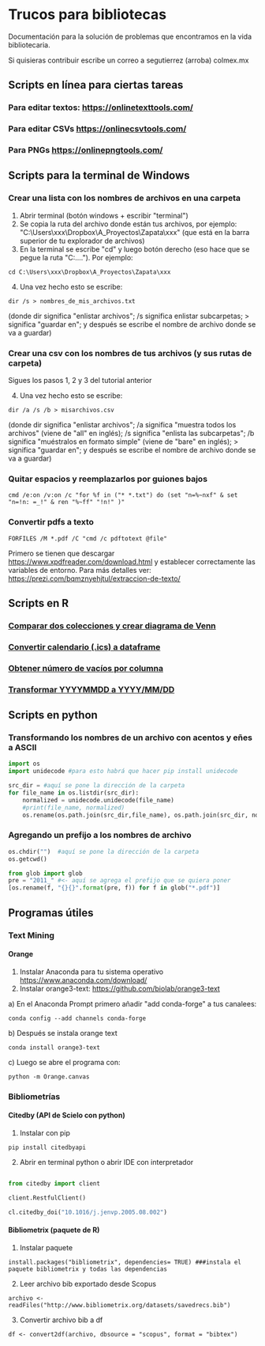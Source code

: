 # Trucos para bibliotecas
Documentación para la solución de problemas que encontramos en la vida bibliotecaria.

Si quisieras contribuir escribe un correo a segutierrez (arroba) colmex.mx

## Scripts en línea para ciertas tareas

### Para editar textos: https://onlinetexttools.com/

### Para editar CSVs https://onlinecsvtools.com/

### Para PNGs https://onlinepngtools.com/


## Scripts para la terminal de Windows

### Crear una lista con los nombres de archivos en una carpeta

1. Abrir terminal (botón windows + escribir "terminal")
2. Se copia la ruta del archivo donde están tus archivos, por ejemplo: "C:\Users\xxx\Dropbox\A_Proyectos\Zapata\xxx" (que está en la barra superior de tu explorador de archivos)
3. En la terminal se escribe "cd" y luego botón derecho (eso hace que se pegue la ruta "C:\...."). Por ejemplo: 
```winbatch
cd C:\Users\xxx\Dropbox\A_Proyectos\Zapata\xxx
```
4. Una vez hecho esto se escribe:
```winbatch
dir /s > nombres_de_mis_archivos.txt
```
(donde dir significa "enlistar archivos"; /s significa enlistar subcarpetas; > significa "guardar en"; y después se escribe el nombre de archivo donde se va a guardar)

### Crear una csv con los nombres de tus archivos (y sus rutas de carpeta)

Sigues los pasos 1, 2 y 3 del tutorial anterior

4. Una vez hecho esto se escribe:
```winbatch
dir /a /s /b > misarchivos.csv
```

(donde dir significa "enlistar archivos"; /a significa "muestra todos los archivos" (viene de "all" en inglés); /s significa "enlista las subcarpetas"; /b significa "muéstralos en formato simple" (viene de "bare" en inglés); > significa "guardar en"; y después se escribe el nombre de archivo donde se va a guardar)


### Quitar espacios y reemplazarlos por guiones bajos
```winbatch
cmd /e:on /v:on /c "for %f in ("* *.txt") do (set "n=%~nxf" & set "n=!n: =_!" & ren "%~ff" "!n!" )" 
```

### Convertir pdfs a texto
```winbatch
FORFILES /M *.pdf /C "cmd /c pdftotext @file" 
```
Primero se tienen que descargar https://www.xpdfreader.com/download.html y establecer correctamente las variables de entorno. Para más detalles ver: https://prezi.com/bqmznyehjtul/extraccion-de-texto/

## Scripts en R

### [Comparar dos colecciones y crear diagrama de Venn](https://github.com/ColmexBDCV/tricks_for_librarians/blob/master/RCode/CompareCollectionsData.R)

### [Convertir calendario (.ics) a dataframe](https://github.com/ColmexBDCV/tricks_for_librarians/blob/master/RCode/ICStoDataFrame.R)

### [Obtener número de vacíos por columna](https://github.com/ColmexBDCV/tricks_for_librarians/blob/master/RCode/obtener_numerodevacios_porcolumna.R)

### [Transformar YYYYMMDD a YYYY/MM/DD](https://github.com/ColmexBDCV/tricks_for_librarians/blob/master/RCode/from_string2date.R)

## Scripts en python

### Transformando los nombres de un archivo con acentos y eñes a ASCII

```python
import os
import unidecode #para esto habrá que hacer pip install unidecode

src_dir = #aquí se pone la dirección de la carpeta
for file_name in os.listdir(src_dir): 
    normalized = unidecode.unidecode(file_name)
    #print(file_name, normalized)
    os.rename(os.path.join(src_dir,file_name), os.path.join(src_dir, normalized))
```

### Agregando un prefijo a los nombres de archivo
```python
os.chdir("")  #aquí se pone la dirección de la carpeta
os.getcwd()

from glob import glob
pre = "2011_" #<- aquí se agrega el prefijo que se quiera poner
[os.rename(f, "{}{}".format(pre, f)) for f in glob("*.pdf")]
```

## Programas útiles

### Text Mining

#### Orange

1. Instalar Anaconda para tu sistema operativo https://www.anaconda.com/download/
2. Instalar orange3-text: https://github.com/biolab/orange3-text


a) En el Anaconda Prompt primero añadir "add conda-forge" a tus canalees:

    conda config --add channels conda-forge

b) Después se instala orange text

    conda install orange3-text

c) Luego se abre el programa con:

    python -m Orange.canvas
   
### Bibliometrías 

#### Citedby (API de Scielo con python)


1. Instalar con pip

```pip install citedbyapi```


2. Abrir en terminal python o abrir IDE con interpretador

```python

from citedby import client

client.RestfulClient()

cl.citedby_doi("10.1016/j.jenvp.2005.08.002")

```

#### Bibliometrix (paquete de R)

1. Instalar paquete

```install.packages("bibliometrix", dependencies= TRUE) ###instala el paquete bibliometrix y todas las dependencias```

2. Leer archivo bib exportado desde Scopus

```archivo <- readFiles("http://www.bibliometrix.org/datasets/savedrecs.bib")```

3. Convertir archivo bib a df

 ```df <- convert2df(archivo, dbsource = "scopus", format = "bibtex")```
